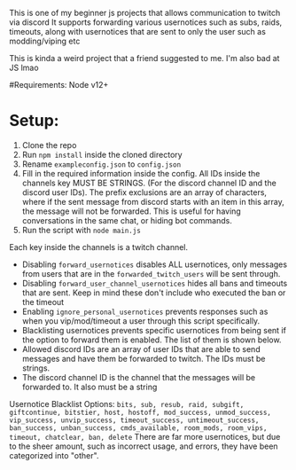 This is one of my beginner js projects that allows communication to twitch via discord
It supports forwarding various usernotices such as subs, raids, timeouts, along with usernotices that are sent to only the user such as modding/viping etc

This is kinda a weird project that a friend suggested to me. I'm also bad at JS lmao

#Requirements:
Node v12+

# Setup:
1. Clone the repo
2. Run `npm install` inside the cloned directory
3. Rename `exampleconfig.json` to `config.json`
4. Fill in the required information inside the config. All IDs inside the channels key MUST BE STRINGS. (For the discord channel ID and the discord user IDs). The prefix exclusions are an array of characters, where if the sent message from discord starts with an item in this array, the message will not be forwarded. This is useful for having conversations in the same chat, or hiding bot commands.
5. Run the script with `node main.js`

Each key inside the channels is a twitch channel.
* Disabling `forward_usernotices` disables ALL usernotices, only messages from users that are in the `forwarded_twitch_users` will be sent through.
* Disabling `forward_user_channel_usernotices` hides all bans and timeouts that are sent. Keep in mind these don't include who executed the ban or the timeout
* Enabling `ignore_personal_usernotices` prevents responses such as when you vip/mod/timeout a user through this script specifically.
* Blacklisting usernotices prevents specific usernotices from being sent if the option to forward them is enabled. The list of them is shown below.
* Allowed discord IDs are an array of user IDs that are able to send messages and have them be forwarded to twitch. The IDs must be strings.
* The discord channel ID is the channel that the messages will be forwarded to. It also must be a string

Usernotice Blacklist Options: `bits, sub, resub, raid, subgift, giftcontinue, bitstier, host, hostoff, mod_success, unmod_success, vip_success, unvip_success, timeout_success, untimeout_success, ban_success, unban_success, cmds_available, room_mods, room_vips, timeout, chatclear, ban, delete`
There are far more usernotices, but due to the sheer amount, such as incorrect usage, and errors, they have been categorized into "other".
